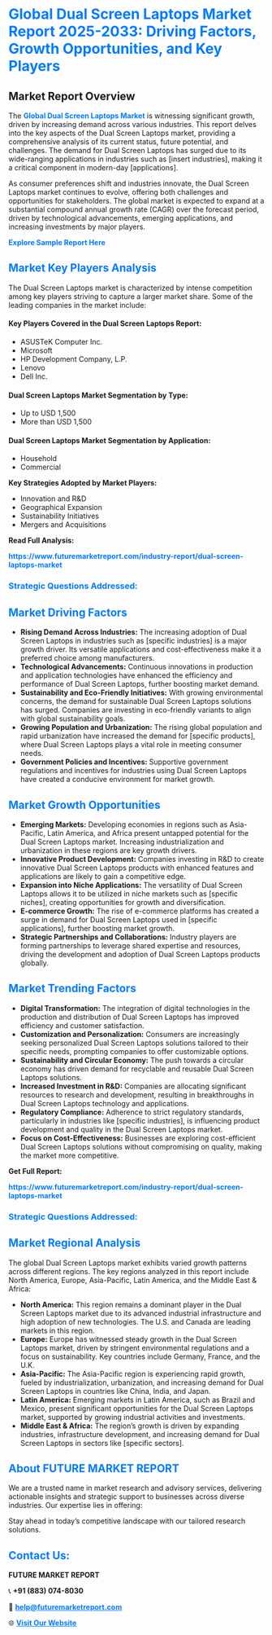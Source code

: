 <h1 style="color: #007BFF;">Global Dual Screen Laptops Market Report 2025-2033: Driving Factors, Growth Opportunities, and Key Players</h1>

<section id="overview">
<h2>Market Report Overview</h2>
<p>The <a href="https://www.futuremarketreport.com/industry-report/dual-screen-laptops-market" style="color: #007BFF; text-decoration: none;"><strong>Global Dual Screen Laptops Market</strong></a> is witnessing significant growth, driven by increasing demand across various industries. This report delves into the key aspects of the Dual Screen Laptops market, providing a comprehensive analysis of its current status, future potential, and challenges. The demand for Dual Screen Laptops has surged due to its wide-ranging applications in industries such as [insert industries], making it a critical component in modern-day [applications].</p>
<p>As consumer preferences shift and industries innovate, the Dual Screen Laptops market continues to evolve, offering both challenges and opportunities for stakeholders. The global market is expected to expand at a substantial compound annual growth rate (CAGR) over the forecast period, driven by technological advancements, emerging applications, and increasing investments by major players.</p>
</section>

<section id="overview">
<p><a href="https://www.futuremarketreport.com/request-sample/reportId=76707" style="color: #007BFF; text-decoration: none;"><strong>Explore Sample Report Here</strong></a></p>
</section>

<section id="key-players">
<h2 style="color: #007BFF;">Market Key Players Analysis</h2>
<p>The Dual Screen Laptops market is characterized by intense competition among key players striving to capture a larger market share. Some of the leading companies in the market include:</p>
<h4>Key Players Covered in the Dual Screen Laptops Report:</h4>
<ul><li>ASUSTeK Computer Inc.</li><li>Microsoft</li><li>HP Development Company, L.P.</li><li>Lenovo</li><li>Dell Inc.</li></ul>
<h4>Dual Screen Laptops Market Segmentation by Type:</h4>
<ul><li>Up to USD 1,500</li><li>More than USD 1,500</li></ul>

<h4>Dual Screen Laptops Market Segmentation by Application:</h4>
<ul><li>Household</li><li>Commercial</li></ul>
<p><strong>Key Strategies Adopted by Market Players:</strong></p>
<ul>
<li>Innovation and R&D</li>
<li>Geographical Expansion</li>
<li>Sustainability Initiatives</li>
<li>Mergers and Acquisitions</li>
</ul>
</section>

<section>
<p><strong>Read Full Analysis: </strong></p><a href="https://www.futuremarketreport.com/industry-report/dual-screen-laptops-market" style="color: #007BFF; text-decoration: none;"><strong>https://www.futuremarketreport.com/industry-report/dual-screen-laptops-market</strong></a>
<h3 style="color: #007BFF;">Strategic Questions Addressed:</h3>
</section>

<section id="driving-factors">
<h2 style="color: #007BFF;">Market Driving Factors</h2>
<ul>
<li><strong>Rising Demand Across Industries:</strong> The increasing adoption of Dual Screen Laptops in industries such as [specific industries] is a major growth driver. Its versatile applications and cost-effectiveness make it a preferred choice among manufacturers.</li>
<li><strong>Technological Advancements:</strong> Continuous innovations in production and application technologies have enhanced the efficiency and performance of Dual Screen Laptops, further boosting market demand.</li>
<li><strong>Sustainability and Eco-Friendly Initiatives:</strong> With growing environmental concerns, the demand for sustainable Dual Screen Laptops solutions has surged. Companies are investing in eco-friendly variants to align with global sustainability goals.</li>
<li><strong>Growing Population and Urbanization:</strong> The rising global population and rapid urbanization have increased the demand for [specific products], where Dual Screen Laptops plays a vital role in meeting consumer needs.</li>
<li><strong>Government Policies and Incentives:</strong> Supportive government regulations and incentives for industries using Dual Screen Laptops have created a conducive environment for market growth.</li>
</ul>
</section>

<section id="growth-opportunities">
<h2 style="color: #007BFF;">Market Growth Opportunities</h2>
<ul>
<li><strong>Emerging Markets:</strong> Developing economies in regions such as Asia-Pacific, Latin America, and Africa present untapped potential for the Dual Screen Laptops market. Increasing industrialization and urbanization in these regions are key growth drivers.</li>
<li><strong>Innovative Product Development:</strong> Companies investing in R&D to create innovative Dual Screen Laptops products with enhanced features and applications are likely to gain a competitive edge.</li>
<li><strong>Expansion into Niche Applications:</strong> The versatility of Dual Screen Laptops allows it to be utilized in niche markets such as [specific niches], creating opportunities for growth and diversification.</li>
<li><strong>E-commerce Growth:</strong> The rise of e-commerce platforms has created a surge in demand for Dual Screen Laptops used in [specific applications], further boosting market growth.</li>
<li><strong>Strategic Partnerships and Collaborations:</strong> Industry players are forming partnerships to leverage shared expertise and resources, driving the development and adoption of Dual Screen Laptops products globally.</li>
</ul>
</section>

<section id="trending-factors">
<h2 style="color: #007BFF;">Market Trending Factors</h2>
<ul>
<li><strong>Digital Transformation:</strong> The integration of digital technologies in the production and distribution of Dual Screen Laptops has improved efficiency and customer satisfaction.</li>
<li><strong>Customization and Personalization:</strong> Consumers are increasingly seeking personalized Dual Screen Laptops solutions tailored to their specific needs, prompting companies to offer customizable options.</li>
<li><strong>Sustainability and Circular Economy:</strong> The push towards a circular economy has driven demand for recyclable and reusable Dual Screen Laptops solutions.</li>
<li><strong>Increased Investment in R&D:</strong> Companies are allocating significant resources to research and development, resulting in breakthroughs in Dual Screen Laptops technology and applications.</li>
<li><strong>Regulatory Compliance:</strong> Adherence to strict regulatory standards, particularly in industries like [specific industries], is influencing product development and quality in the Dual Screen Laptops market.</li>
<li><strong>Focus on Cost-Effectiveness:</strong> Businesses are exploring cost-efficient Dual Screen Laptops solutions without compromising on quality, making the market more competitive.</li>
</ul>
</section>

<section>
<p><strong>Get Full Report: </strong></p><a href="https://www.futuremarketreport.com/industry-report/dual-screen-laptops-market" style="color: #007BFF; text-decoration: none;"><strong>https://www.futuremarketreport.com/industry-report/dual-screen-laptops-market</strong></a>
<h3 style="color: #007BFF;">Strategic Questions Addressed:</h3>
</section>


<section id="regional-analysis">
<h2 style="color: #007BFF;">Market Regional Analysis</h2>
<p>The global Dual Screen Laptops market exhibits varied growth patterns across different regions. The key regions analyzed in this report include North America, Europe, Asia-Pacific, Latin America, and the Middle East & Africa:</p>
<ul>
<li><strong>North America:</strong> This region remains a dominant player in the Dual Screen Laptops market due to its advanced industrial infrastructure and high adoption of new technologies. The U.S. and Canada are leading markets in this region.</li>
<li><strong>Europe:</strong> Europe has witnessed steady growth in the Dual Screen Laptops market, driven by stringent environmental regulations and a focus on sustainability. Key countries include Germany, France, and the U.K.</li>
<li><strong>Asia-Pacific:</strong> The Asia-Pacific region is experiencing rapid growth, fueled by industrialization, urbanization, and increasing demand for Dual Screen Laptops in countries like China, India, and Japan.</li>
<li><strong>Latin America:</strong> Emerging markets in Latin America, such as Brazil and Mexico, present significant opportunities for the Dual Screen Laptops market, supported by growing industrial activities and investments.</li>
<li><strong>Middle East & Africa:</strong> The region’s growth is driven by expanding industries, infrastructure development, and increasing demand for Dual Screen Laptops in sectors like [specific sectors].</li>
</ul>
</section>

<footer>
<h2 style="color: #007BFF;">About FUTURE MARKET REPORT</h2>
<p>We are a trusted name in market research and advisory services, delivering actionable insights and strategic support to businesses across diverse industries. Our expertise lies in offering:</p>

<p>Stay ahead in today’s competitive landscape with our tailored research solutions.</p>

<h2 style="color: #007BFF;">Contact Us:</h2>
<p><strong>FUTURE MARKET REPORT</strong></p>
<p>📞 <strong>+91 (883) 074-8030</strong></p>
<p>📧 <strong><a href="mailto:help@futuremarketreport.com" style="color: #007BFF;">help@futuremarketreport.com</a></strong></p>
<p>🌐 <strong><a href="https://www.futuremarketreport.com/" style="color: #007BFF;">Visit Our Website</a></strong></p>
</footer>